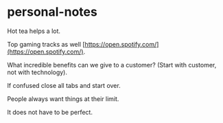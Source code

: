 # personal-notes

Hot tea helps a lot.

Top gaming tracks as well [https://open.spotify.com/](https://open.spotify.com/).

What incredible benefits can we give to a customer? \(Start with customer, not with technology\).

If confused close all tabs and start over.

People always want things at their limit.

It does not have to be perfect.

